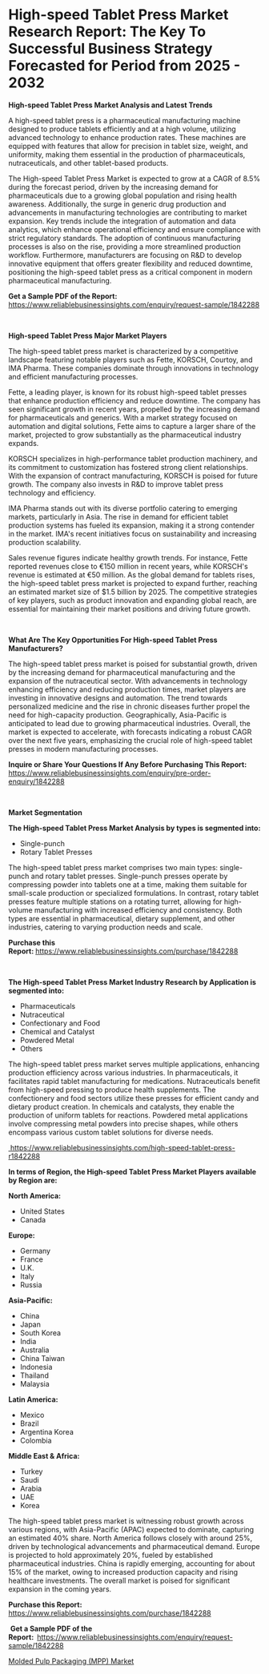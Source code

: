 <p><h1>High-speed Tablet Press Market Research Report: The Key To Successful Business Strategy Forecasted for Period from 2025 - 2032</h1></p><p><strong>High-speed Tablet Press Market Analysis and Latest Trends</strong></p>
<p><p>A high-speed tablet press is a pharmaceutical manufacturing machine designed to produce tablets efficiently and at a high volume, utilizing advanced technology to enhance production rates. These machines are equipped with features that allow for precision in tablet size, weight, and uniformity, making them essential in the production of pharmaceuticals, nutraceuticals, and other tablet-based products.</p><p>The High-speed Tablet Press Market is expected to grow at a CAGR of 8.5% during the forecast period, driven by the increasing demand for pharmaceuticals due to a growing global population and rising health awareness. Additionally, the surge in generic drug production and advancements in manufacturing technologies are contributing to market expansion. Key trends include the integration of automation and data analytics, which enhance operational efficiency and ensure compliance with strict regulatory standards. The adoption of continuous manufacturing processes is also on the rise, providing a more streamlined production workflow. Furthermore, manufacturers are focusing on R&D to develop innovative equipment that offers greater flexibility and reduced downtime, positioning the high-speed tablet press as a critical component in modern pharmaceutical manufacturing.</p></p>
<p><strong>Get a Sample PDF of the Report:&nbsp;</strong> <a href="https://www.reliablebusinessinsights.com/enquiry/request-sample/1842288?utm_campaign=2313&utm_medium=2&utm_source=Github&utm_content=ia&utm_term=26032025&utm_id=high-speed-tablet-press">https://www.reliablebusinessinsights.com/enquiry/request-sample/1842288</a></p>
<p>&nbsp;</p>
<p><strong>High-speed Tablet Press Major Market Players</strong></p>
<p><p>The high-speed tablet press market is characterized by a competitive landscape featuring notable players such as Fette, KORSCH, Courtoy, and IMA Pharma. These companies dominate through innovations in technology and efficient manufacturing processes.</p><p>Fette, a leading player, is known for its robust high-speed tablet presses that enhance production efficiency and reduce downtime. The company has seen significant growth in recent years, propelled by the increasing demand for pharmaceuticals and generics. With a market strategy focused on automation and digital solutions, Fette aims to capture a larger share of the market, projected to grow substantially as the pharmaceutical industry expands.</p><p>KORSCH specializes in high-performance tablet production machinery, and its commitment to customization has fostered strong client relationships. With the expansion of contract manufacturing, KORSCH is poised for future growth. The company also invests in R&D to improve tablet press technology and efficiency.</p><p>IMA Pharma stands out with its diverse portfolio catering to emerging markets, particularly in Asia. The rise in demand for efficient tablet production systems has fueled its expansion, making it a strong contender in the market. IMA's recent initiatives focus on sustainability and increasing production scalability.</p><p>Sales revenue figures indicate healthy growth trends. For instance, Fette reported revenues close to €150 million in recent years, while KORSCH's revenue is estimated at €50 million. As the global demand for tablets rises, the high-speed tablet press market is projected to expand further, reaching an estimated market size of $1.5 billion by 2025. The competitive strategies of key players, such as product innovation and expanding global reach, are essential for maintaining their market positions and driving future growth.</p></p>
<p>&nbsp;</p>
<p><strong>What Are The Key Opportunities For High-speed Tablet Press Manufacturers?</strong></p>
<p><p>The high-speed tablet press market is poised for substantial growth, driven by the increasing demand for pharmaceutical manufacturing and the expansion of the nutraceutical sector. With advancements in technology enhancing efficiency and reducing production times, market players are investing in innovative designs and automation. The trend towards personalized medicine and the rise in chronic diseases further propel the need for high-capacity production. Geographically, Asia-Pacific is anticipated to lead due to growing pharmaceutical industries. Overall, the market is expected to accelerate, with forecasts indicating a robust CAGR over the next five years, emphasizing the crucial role of high-speed tablet presses in modern manufacturing processes.</p></p>
<p><strong>Inquire or Share Your Questions If Any Before Purchasing This Report:</strong> <a href="https://www.reliablebusinessinsights.com/enquiry/pre-order-enquiry/1842288?utm_campaign=2313&utm_medium=2&utm_source=Github&utm_content=ia&utm_term=26032025&utm_id=high-speed-tablet-press">https://www.reliablebusinessinsights.com/enquiry/pre-order-enquiry/1842288</a></p>
<p>&nbsp;</p>
<p><strong>Market Segmentation</strong></p>
<p><strong>The High-speed Tablet Press Market Analysis by types is segmented into:</strong></p>
<p><ul><li>Single-punch</li><li>Rotary Tablet Presses</li></ul></p>
<p><p>The high-speed tablet press market comprises two main types: single-punch and rotary tablet presses. Single-punch presses operate by compressing powder into tablets one at a time, making them suitable for small-scale production or specialized formulations. In contrast, rotary tablet presses feature multiple stations on a rotating turret, allowing for high-volume manufacturing with increased efficiency and consistency. Both types are essential in pharmaceutical, dietary supplement, and other industries, catering to varying production needs and scale.</p></p>
<p><strong>Purchase this Report:&nbsp;</strong><a href="https://www.reliablebusinessinsights.com/purchase/1842288?utm_campaign=2313&utm_medium=2&utm_source=Github&utm_content=ia&utm_term=26032025&utm_id=high-speed-tablet-press">https://www.reliablebusinessinsights.com/purchase/1842288</a></p>
<p>&nbsp;</p>
<p><strong>The High-speed Tablet Press Market Industry Research by Application is segmented into:</strong></p>
<p><ul><li>Pharmaceuticals</li><li>Nutraceutical</li><li>Confectionary and Food</li><li>Chemical and Catalyst</li><li>Powdered Metal</li><li>Others</li></ul></p>
<p><p>The high-speed tablet press market serves multiple applications, enhancing production efficiency across various industries. In pharmaceuticals, it facilitates rapid tablet manufacturing for medications. Nutraceuticals benefit from high-speed pressing to produce health supplements. The confectionery and food sectors utilize these presses for efficient candy and dietary product creation. In chemicals and catalysts, they enable the production of uniform tablets for reactions. Powdered metal applications involve compressing metal powders into precise shapes, while others encompass various custom tablet solutions for diverse needs.</p></p>
<p><a href="https://www.reliablebusinessinsights.com/high-speed-tablet-press-r1842288?utm_campaign=2313&utm_medium=2&utm_source=Github&utm_content=ia&utm_term=26032025&utm_id=high-speed-tablet-press">&nbsp;https://www.reliablebusinessinsights.com/high-speed-tablet-press-r1842288</a></p>
<p><strong>In terms of Region, the High-speed Tablet Press Market Players available by Region are:</strong></p>
<p>
    <p> <strong> North America: </strong>
        <ul>
            <li>United States</li>
            <li>Canada</li>
        </ul>
        </p> 
    <p> <strong> Europe: </strong>
        <ul>
            <li>Germany</li>
            <li>France</li>
            <li>U.K.</li>
            <li>Italy</li>
            <li>Russia</li>
        </ul>
        </p> 
    <p> <strong> Asia-Pacific: </strong>
        <ul>
            <li>China</li>
            <li>Japan</li>
            <li>South Korea</li>
            <li>India</li>
            <li>Australia</li>
            <li>China Taiwan</li>
            <li>Indonesia</li>
            <li>Thailand</li>
            <li>Malaysia</li>
        </ul>
        </p> 
    <p> <strong> Latin America: </strong>
        <ul>
            <li>Mexico</li>
            <li>Brazil</li>
            <li>Argentina Korea</li>
            <li>Colombia</li>
        </ul>
        </p> 
    <p> <strong> Middle East & Africa: </strong>
        <ul>
            <li>Turkey</li>
            <li>Saudi</li>
            <li>Arabia</li>
            <li>UAE</li>
            <li>Korea</li>
        </ul>
    </p>
    </p>
<p><p>The high-speed tablet press market is witnessing robust growth across various regions, with Asia-Pacific (APAC) expected to dominate, capturing an estimated 40% share. North America follows closely with around 25%, driven by technological advancements and pharmaceutical demand. Europe is projected to hold approximately 20%, fueled by established pharmaceutical industries. China is rapidly emerging, accounting for about 15% of the market, owing to increased production capacity and rising healthcare investments. The overall market is poised for significant expansion in the coming years.</p></p>
<p><strong>Purchase this Report: </strong><a href="https://www.reliablebusinessinsights.com/purchase/1842288?utm_campaign=2313&utm_medium=2&utm_source=Github&utm_content=ia&utm_term=26032025&utm_id=high-speed-tablet-press">https://www.reliablebusinessinsights.com/purchase/1842288</a></p>
<p>&nbsp;<strong>Get a Sample PDF of the Report:&nbsp;&nbsp;</strong><a href="https://www.reliablebusinessinsights.com/enquiry/request-sample/1842288?utm_campaign=2313&utm_medium=2&utm_source=Github&utm_content=ia&utm_term=26032025&utm_id=high-speed-tablet-press">https://www.reliablebusinessinsights.com/enquiry/request-sample/1842288</a></p>
<p><strong></strong></p>
<p><p><a href="https://github.com/boitafbg/Market-Research-Report-List-1/blob/main/molded-pulp-packaging-mpp-market.md?utm_campaign=2313&utm_medium=2&utm_source=Github&utm_content=ia&utm_term=26032025&utm_id=high-speed-tablet-press">Molded Pulp Packaging (MPP) Market</a></p></p>
